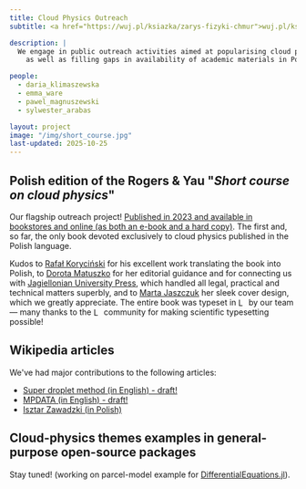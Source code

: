 ```yaml
---
title: Cloud Physics Outreach
subtitle: <a href="https://wuj.pl/ksiazka/zarys-fizyki-chmur">wuj.pl/ksiazka/zarys-fizyki-chmur</a>

description: |
  We engage in public outreach activities aimed at popularising cloud physics,
    as well as filling gaps in availability of academic materials in Polish language.

people:
  - daria_klimaszewska
  - emma_ware
  - pawel_magnuszewski
  - sylwester_arabas

layout: project
image: "/img/short_course.jpg"
last-updated: 2025-10-25
---
```


## Polish edition of the Rogers & Yau "<em>Short course on cloud physics</em>"

Our flagship outreach project! 
<a href="https://wuj.pl/ksiazka/zarys-fizyki-chmur">Published in 2023 and available in bookstores and online (as both an e-book and a hard copy)</a>.
The first and, so far, the only book devoted exclusively to cloud physics published in the Polish language. 

Kudos to <a href="https://www.linkedin.com/in/rafal-korycinski-15116027/">Rafał Koryciński</a>
  for his excellent work translating the book into Polish,
  to <a href="https://matuszko.wordpress.com/">Dorota Matuszko</a> 
  for her editorial guidance and for connecting us with <a href="https://wuj.pl/">Jagiellonian University Press</a>,
  which handled all legal, practical and technical matters superbly, and to
  <a href="https://www.linkedin.com/in/marta-jaszczuk-8594b0178/">Marta Jaszczuk</a> her sleek cover design, which we greatly appreciate.
The entire book was typeset in 
  <img src="https://upload.wikimedia.org/wikipedia/commons/9/92/LaTeX_logo.svg" alt="LaTeX logo" style="height: 1em; vertical-align: -0.2ex;">
  by our team — many thanks to the 
  <img src="https://upload.wikimedia.org/wikipedia/commons/9/92/LaTeX_logo.svg" alt="LaTeX logo" style="height: 1em; vertical-align: -0.2ex;">
  community for making scientific typesetting possible!

## Wikipedia articles

We've had major contributions to the following articles:
- <a href="https://en.wikipedia.org/wiki/Draft:Super_droplet_method">Super droplet method (in English) - draft!</a>
- <a href="https://en.wikipedia.org/wiki/Draft:MPDATA">MPDATA (in English) - draft!</a>
- <a href="https://pl.wikipedia.org/wiki/Isztar_Zawadzki">Isztar Zawadzki (in Polish)</a>

## Cloud-physics themes examples in general-purpose open-source packages

Stay tuned! (working on parcel-model example for <a href="https://docs.sciml.ai/">DifferentialEquations.jl</a>).
